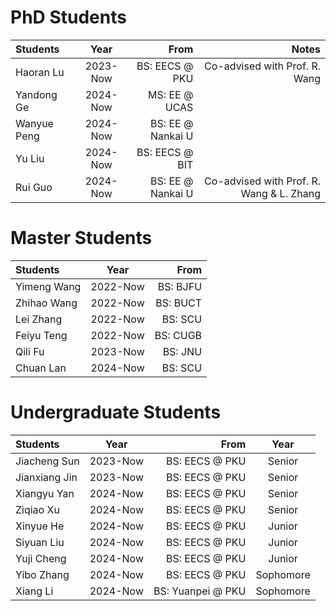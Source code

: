 
# PhD Students

| Students    |   Year   |              From |                                    Notes |
|:------------|:--------:|------------------:|-----------------------------------------:|
| Haoran Lu   | 2023-Now |    BS: EECS @ PKU |            Co-advised with Prof. R. Wang |
| Yandong Ge  | 2024-Now |     MS: EE @ UCAS |                                          |
| Wanyue Peng | 2024-Now | BS: EE @ Nankai U |                                          |
| Yu Liu      | 2024-Now |    BS: EECS @ BIT |                                          |
| Rui Guo     | 2024-Now |BS: EE @ Nankai U| Co-advised with Prof. R. Wang & L. Zhang |

# Master Students

| Students    |   Year   |     From |
|:------------|:--------:|---------:|
| Yimeng Wang | 2022-Now | BS: BJFU | 
| Zhihao Wang | 2022-Now | BS: BUCT | 
| Lei Zhang   | 2022-Now |  BS: SCU |
| Feiyu Teng  | 2022-Now | BS: CUGB | 
| Qili Fu     | 2023-Now |  BS: JNU |
| Chuan Lan   | 2024-Now |  BS: SCU |

# Undergraduate Students

| Students      |   Year   |              From |   Year    |
|:--------------|:--------:|------------------:|:---------:|
| Jiacheng Sun  | 2023-Now |    BS: EECS @ PKU |  Senior   |
| Jianxiang Jin | 2023-Now |    BS: EECS @ PKU |  Senior   |
| Xiangyu Yan   | 2024-Now |    BS: EECS @ PKU |  Senior   |
| Ziqiao Xu     | 2024-Now |    BS: EECS @ PKU |  Senior   |
| Xinyue He     | 2024-Now |    BS: EECS @ PKU |  Junior   |
| Siyuan Liu    | 2024-Now |    BS: EECS @ PKU |  Junior   |
| Yuji Cheng    | 2024-Now |    BS: EECS @ PKU |  Junior   |
| Yibo Zhang    | 2024-Now |    BS: EECS @ PKU | Sophomore |
| Xiang Li      | 2024-Now | BS: Yuanpei @ PKU | Sophomore |


